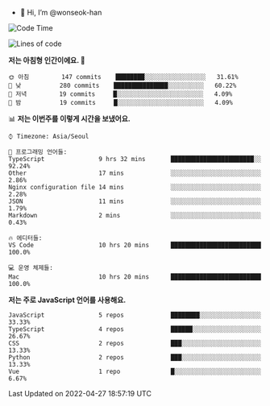 - 👋 Hi, I’m @wonseok-han

<!---
wonseok-han/wonseok-han is a ✨ special ✨ repository because its `README.md` (this file) appears on your GitHub profile.
You can click the Preview link to take a look at your changes.
--->

<!--START_SECTION:waka-->
![Code Time](http://img.shields.io/badge/Code%20Time-373%20hrs%2055%20mins-blue)

![Lines of code](https://img.shields.io/badge/%EC%A0%80%EB%8A%94%20%EC%97%AC%ED%83%9C%EA%B9%8C%EC%A7%80%20-226%20Thousand%20%EC%A4%84%EC%9D%98%20%EC%BD%94%EB%93%9C%EB%A5%BC%20%EC%9E%91%EC%84%B1%ED%96%88%EC%96%B4%EC%9A%94.-blue)

**저는 아침형 인간이에요. 🐤** 

```text
🌞 아침         147 commits    ████████░░░░░░░░░░░░░░░░░   31.61% 
🌆 낮　         280 commits    ███████████████░░░░░░░░░░   60.22% 
🌃 저녁         19 commits     █░░░░░░░░░░░░░░░░░░░░░░░░   4.09% 
🌙 밤　         19 commits     █░░░░░░░░░░░░░░░░░░░░░░░░   4.09%

```


📊 **저는 이번주를 이렇게 시간을 보냈어요.** 

```text
⌚︎ Timezone: Asia/Seoul

💬 프로그래밍 언어들: 
TypeScript               9 hrs 32 mins       ███████████████████████░░   92.24% 
Other                    17 mins             ░░░░░░░░░░░░░░░░░░░░░░░░░   2.86% 
Nginx configuration file 14 mins             ░░░░░░░░░░░░░░░░░░░░░░░░░   2.28% 
JSON                     11 mins             ░░░░░░░░░░░░░░░░░░░░░░░░░   1.79% 
Markdown                 2 mins              ░░░░░░░░░░░░░░░░░░░░░░░░░   0.43%

🔥 에디터들: 
VS Code                  10 hrs 20 mins      █████████████████████████   100.0%

💻 운영 체제들: 
Mac                      10 hrs 20 mins      █████████████████████████   100.0%

```

**저는 주로 JavaScript 언어를 사용해요.** 

```text
JavaScript               5 repos             ████████░░░░░░░░░░░░░░░░░   33.33% 
TypeScript               4 repos             ██████░░░░░░░░░░░░░░░░░░░   26.67% 
CSS                      2 repos             ███░░░░░░░░░░░░░░░░░░░░░░   13.33% 
Python                   2 repos             ███░░░░░░░░░░░░░░░░░░░░░░   13.33% 
Vue                      1 repo              █░░░░░░░░░░░░░░░░░░░░░░░░   6.67%

```



 Last Updated on 2022-04-27 18:57:19 UTC
<!--END_SECTION:waka-->
